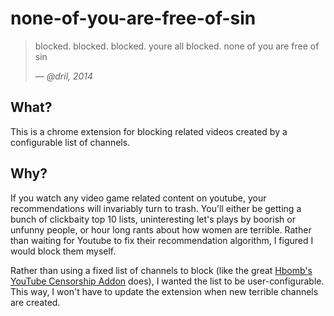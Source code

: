 # none-of-you-are-free-of-sin

> blocked. blocked. blocked. youre all blocked. none of you are free of sin
>
> &mdash; <cite>@dril, 2014</cite>

## What?

This is a chrome extension for blocking related videos created by a configurable list of channels.

## Why?

If you watch any video game related content on youtube, your recommendations will invariably turn to trash. You'll either be getting a bunch of clickbaity top 10 lists, uninteresting let's plays by boorish or unfunny people, or hour long rants about how women are terrible. Rather than waiting for Youtube to fix their recommendation algorithm, I figured I would block them myself.

Rather than using a fixed list of channels to block (like the great [Hbomb's YouTube Censorship Addon](https://chrome.google.com/webstore/detail/hbombs-youtube-censorship/djhicpapmcmjabcmkdecglggplpnmkid?hl=en-GB) does), I wanted the list to be user-configurable. This way, I won't have to update the extension when new terrible channels are created.
